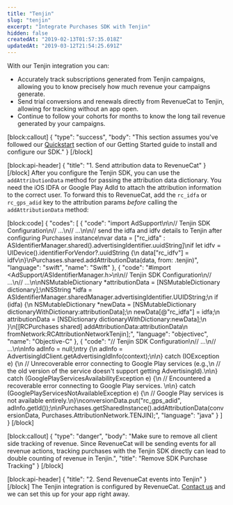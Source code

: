 ```yaml
---
title: "Tenjin"
slug: "tenjin"
excerpt: "Integrate Purchases SDK with Tenjin"
hidden: false
createdAt: "2019-02-13T01:57:35.018Z"
updatedAt: "2019-03-12T21:54:25.691Z"
---
```

With our Tenjin integration you can:
* Accurately track subscriptions generated from Tenjin campaigns, allowing you to know precisely how much revenue your campaigns generate.
* Send trial conversions and renewals directly from RevenueCat to Tenjin, allowing for tracking without an app open.
* Continue to follow your cohorts for months to know the long tail revenue generated by your campaigns.

[block:callout]
{
  "type": "success",
  "body": "This section assumes you've followed our [Quickstart](doc:getting-started-1) section of our Getting Started guide to install and configure our SDK."
}
[/block]

[block:api-header]
{
  "title": "1. Send attribution data to RevenueCat"
}
[/block]
After you configure the Tenjin SDK, you can use the `addAttributionData` method for passing the attribution data dictionary. You need the iOS IDFA or Google Play AdId to attach the attribution information to the correct user. To forward this to RevenueCat, add the `rc_idfa` or `rc_gps_adid` key to the attribution params *before* calling the `addAttributionData` method: 


[block:code]
{
  "codes": [
    {
      "code": "import AdSupport\n\n// Tenjin SDK Configuration\n// ...\n// ...\n\n// send the idfa and idfv details to Tenjin after configuring Purchases instance\nvar data = [\"rc_idfa\" : ASIdentifierManager.shared().advertisingIdentifier.uuidString]\nif let idfv = UIDevice().identifierForVendor?.uuidString {\n    data[\"rc_idfv\"] = idfv\n}\nPurchases.shared.addAttributionData(data, from: .tenjin)",
      "language": "swift",
      "name": "Swift"
    },
    {
      "code": "#import <AdSupport/ASIdentifierManager.h>\n\n// Tenjin SDK Configuration\n// ...\n// ...\n\nNSMutableDictionary *attributionData = [NSMutableDictionary dictionary];\nNSString *idfa = ASIdentifierManager.sharedManager.advertisingIdentifier.UUIDString;\n  if (idfa) {\n    NSMutableDictionary *newData = [NSMutableDictionary dictionaryWithDictionary:attributionData];\n    newData[@\"rc_idfa\"] = idfa;\n    attributionData = [NSDictionary dictionaryWithDictionary:newData];\n  }\n[[RCPurchases shared] addAttributionData:attributionData\n                         fromNetwork:RCAttributionNetworkTenjin];",
      "language": "objectivec",
      "name": "Objective-C"
    },
    {
      "code": "// Tenjin SDK Configuration\n// ...\n// ...\n\nInfo adInfo = null;\ntry {\n  adInfo = AdvertisingIdClient.getAdvertisingIdInfo(context);\n\n} catch (IOException e) {\n  // Unrecoverable error connecting to Google Play services (e.g.,\n  // the old version of the service doesn't support getting AdvertisingId).\n\n} catch (GooglePlayServicesAvailabilityException e) {\n  // Encountered a recoverable error connecting to Google Play services. \n\n} catch (GooglePlayServicesNotAvailableException e) {\n  // Google Play services is not available entirely.\n}\nconversionData.put(\"rc_gps_adid\", adInfo.getId());\n\nPurchases.getSharedInstance().addAttributionData(conversionData, Purchases.AttributionNetwork.TENJIN);",
      "language": "java"
    }
  ]
}
[/block]

[block:callout]
{
  "type": "danger",
  "body": "Make sure to remove all client side tracking of revenue. Since RevenueCat will be sending events for all revenue actions, tracking purchases with the Tenjin SDK directly can lead to double counting of revenue in Tenjin.",
  "title": "Remove SDK Purchase Tracking"
}
[/block]

[block:api-header]
{
  "title": "2. Send RevenueCat events into Tenjin"
}
[/block]
The Tenjin integration is configured by RevenueCat. [Contact us](https://www.revenuecat.com/contact) and we can set this up for your app right away.